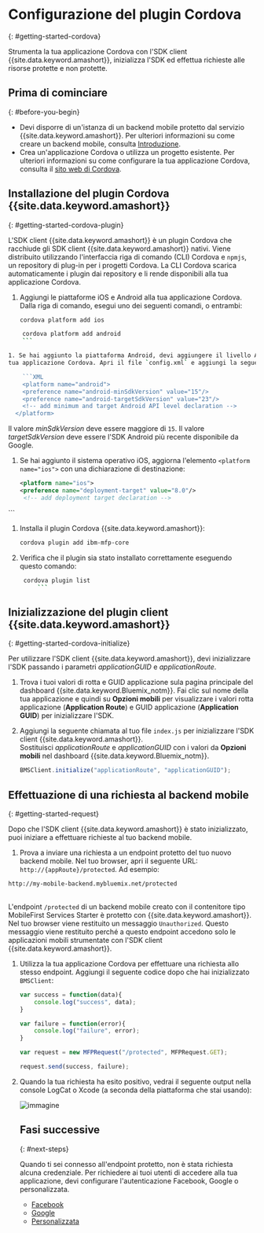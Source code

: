 # Configurazione del plugin Cordova
{: #getting-started-cordova}

Strumenta la tua applicazione Cordova con l'SDK client {{site.data.keyword.amashort}}, inizializza l'SDK ed effettua richieste alle risorse protette e non protette.

## Prima di cominciare
{: #before-you-begin}
* Devi disporre di un'istanza di un backend mobile protetto dal servizio {{site.data.keyword.amashort}}. Per ulteriori informazioni su come creare un backend mobile, consulta [Introduzione](getting-started.html).
* Crea un'applicazione Cordova o utilizza un progetto esistente. Per ulteriori informazioni su come configurare la tua applicazione Cordova, consulta il [sito web di Cordova](https://cordova.apache.org/).


## Installazione del plugin Cordova {{site.data.keyword.amashort}}
{: #getting-started-cordova-plugin}

L'SDK client {{site.data.keyword.amashort}} è un plugin Cordova che racchiude gli SDK client {{site.data.keyword.amashort}} nativi. Viene distribuito utilizzando
l'interfaccia riga di comando (CLI) Cordova e `npmjs`, un repository di plug-in per i progetti Cordova. La CLI Cordova scarica automaticamente i plugin dai repository e li rende disponibili alla tua applicazione Cordova.


1. Aggiungi le piattaforme iOS e Android alla tua applicazione Cordova. Dalla riga di comando, esegui uno dei seguenti comandi, o entrambi:

	```Bash
	cordova platform add ios
	```
```Bash
	cordova platform add android
	```

1. Se hai aggiunto la piattaforma Android, devi aggiungere il livello API minimo supportato al file `config.xml` della
tua applicazione Cordova. Apri il file `config.xml` e aggiungi la seguente riga all'elemento `<platform name="android">`:

	```XML
	<platform name="android">  
  	<preference name="android-minSdkVersion" value="15"/>
  	<preference name="android-targetSdkVersion" value="23"/>
  	<!-- add minimum and target Android API level declaration -->
  </platform>
```
Il valore *minSdkVersion* deve essere maggiore di `15`. Il valore *targetSdkVersion* deve essere l'SDK Android più recente disponibile da Google.

1. Se hai aggiunto il sistema operativo iOS, aggiorna l'elemento `<platform name="ios">` con una dichiarazione di destinazione:

	```XML
	<platform name="ios">
    <preference name="deployment-target" value="8.0"/>
     <!-- add deployment target declaration -->
  </platform>
```

1. Installa il plugin Cordova {{site.data.keyword.amashort}}:

 	```Bash
	cordova plugin add ibm-mfp-core
	```

1. Verifica che il plugin sia stato installato correttamente eseguendo questo comando:
    ```Bash
     cordova plugin list
		 ```

## Inizializzazione del plugin client {{site.data.keyword.amashort}}
{: #getting-started-cordova-initialize}

Per utilizzare l'SDK client {{site.data.keyword.amashort}}, devi inizializzare l'SDK passando i parametri *applicationGUID* e *applicationRoute*.

1. Trova i tuoi valori di rotta e GUID applicazione sula pagina principale del dashboard {{site.data.keyword.Bluemix_notm}}. Fai clic sul nome della tua applicazione e quindi su **Opzioni mobili** per visualizzare i valori rotta applicazione (**Application Route**) e GUID applicazione (**Application GUID**) per inizializzare l'SDK.

3. Aggiungi la seguente chiamata al tuo file `index.js` per inizializzare l'SDK client {{site.data.keyword.amashort}}. <br/>Sostituisci *applicationRoute* e *applicationGUID* con i valori da **Opzioni mobili** nel dashboard {{site.data.keyword.Bluemix_notm}}.

	```JavaScript
	BMSClient.initialize("applicationRoute", "applicationGUID");
	```



## Effettuazione di una richiesta al backend mobile
{: #getting-started-request}

Dopo che l'SDK client {{site.data.keyword.amashort}} è stato inizializzato, puoi iniziare a effettuare richieste al tuo backend mobile.

1. Prova a inviare una richiesta a un endpoint protetto del tuo nuovo backend mobile. Nel tuo browser, apri il seguente URL: `http://{appRoute}/protected`. Ad
                                    esempio:
```
http://my-mobile-backend.mybluemix.net/protected
```
<br/>L'endpoint `/protected` di un backend mobile creato con il contenitore tipo MobileFirst Services Starter è protetto con {{site.data.keyword.amashort}}. Nel tuo browser viene restituito un messaggio `Unauthorized`. Questo messaggio viene restituito perché a questo endpoint accedono solo le applicazioni mobili strumentate con l'SDK client {{site.data.keyword.amashort}}.

1. Utilizza la tua applicazione Cordova per effettuare una richiesta allo stesso endpoint. Aggiungi il seguente codice dopo che hai inizializzato `BMSClient`:

	```JavaScript
	var success = function(data){
		console.log("success", data);
	}

	var failure = function(error){
		console.log("failure", error);
	}

	var request = new MFPRequest("/protected", MFPRequest.GET);

	request.send(success, failure);
	```

1. Quando la tua richiesta ha esito positivo, vedrai il seguente output nella console LogCat o Xcode (a seconda della piattaforma che stai usando):

	![immagine](images/getting-started-android-success.png)

	## Fasi successive
	{: #next-steps}

	Quando ti sei connesso all'endpoint protetto, non è stata richiesta alcuna credenziale. Per richiedere ai tuoi utenti di accedere alla tua applicazione, devi configurare l'autenticazione Facebook, Google o personalizzata.
	* [Facebook](facebook-auth-cordova.html)
	* [Google](google-auth-cordova.html)
	* [Personalizzata](custom-auth-cordova.html)
